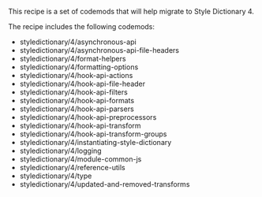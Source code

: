 This recipe is a set of codemods that will help migrate to Style Dictionary 4.

The recipe includes the following codemods:

- styledictionary/4/asynchronous-api
- styledictionary/4/asynchronous-api-file-headers
- styledictionary/4/format-helpers
- styledictionary/4/formatting-options
- styledictionary/4/hook-api-actions
- styledictionary/4/hook-api-file-header
- styledictionary/4/hook-api-filters
- styledictionary/4/hook-api-formats
- styledictionary/4/hook-api-parsers
- styledictionary/4/hook-api-preprocessors
- styledictionary/4/hook-api-transform
- styledictionary/4/hook-api-transform-groups
- styledictionary/4/instantiating-style-dictionary
- styledictionary/4/logging
- styledictionary/4/module-common-js
- styledictionary/4/reference-utils
- styledictionary/4/type
- styledictionary/4/updated-and-removed-transforms
